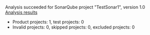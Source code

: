 Analysis succeeded for SonarQube project "TestSonar1", version 1.0 [Analysis results](http://localhost:9000/dashboard/index/12345C)
- Product projects: 1, test projects: 0
- Invalid projects: 0, skipped projects: 0, excluded projects: 0
